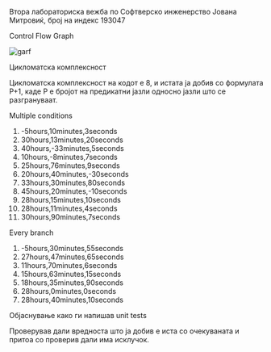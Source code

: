 Втора лабораториска вежба по Софтверско инженерство
Јована Митровиќ, број на индекс 193047

Control Flow Graph

![garf](https://user-images.githubusercontent.com/82407276/120111802-a7782200-c173-11eb-9291-3ea8f447c8d8.PNG)


Цикломатска комплексност

Цикломатска комплексност на кодот е 8, и истата ја добив со формулата P+1, каде P e бројот на предикатни јазли односно јазли што се разгрануваат.

Multiple conditions 

1. -5hours,10minutes,3seconds
2. 30hours,13minutes,20seconds
3. 40hours,-33minutes,5seconds
4. 10hours,-8minutes,7seconds
5. 25hours,76minutes,9seconds
6. 20hours,40minutes,-30seconds
7. 33hours,30minutes,80seconds
8. 45hours,20minutes,-10seconds
9. 28hours,15minutes,10seconds
10. 28hours,11minutes,4seconds
11. 30hours,90minutes,7seconds

Every branch

1. -5hours,30minutes,55seconds
2. 27hours,47minutes,65seconds
3. 11hours,70minutes,6seconds
4. 15hours,63minutes,15seconds
5. 18hours,35minutes,90seconds
6. 28hours,0minutes,0seconds
7. 28hours,40minutes,10seconds

Објаснување како ги напишав unit tests

Проверував дали вредноста што ја добив е иста со очекуваната и притоа со проверив дали има исклучок.
